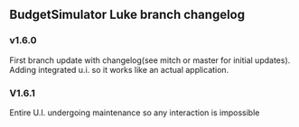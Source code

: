 ## BudgetSimulator Luke branch changelog

###     v1.6.0

First branch update with changelog(see mitch or master for initial updates).  Adding integrated u.i. so it works like an actual application.

###     V1.6.1

Entire U.I. undergoing maintenance so any interaction is impossible